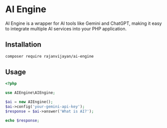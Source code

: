 # AI Engine

AI Engine is a wrapper for AI tools like Gemini and ChatGPT, making it easy to integrate multiple AI services into your PHP application.

## Installation

```bash
composer require rajanvijayan/ai-engine
```

## Usage

```php
<?php

use AIEngine\AIEngine;

$ai = new AIEngine();
$ai->config('your-gemini-api-key');
$response = $ai->answer('What is AI?');

echo $response;
```


